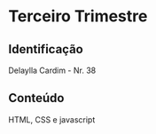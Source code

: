 # Terceiro Trimestre

## Identificação
Delaylla Cardim - Nr. 38

## Conteúdo
HTML, CSS e javascript
